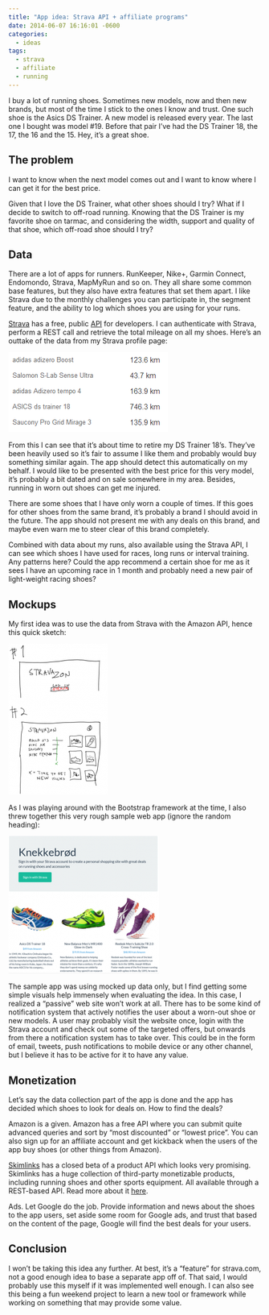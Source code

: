 ```yaml
---
title: "App idea: Strava API + affiliate programs"
date: 2014-06-07 16:16:01 -0600
categories:
  - ideas
tags: 
  - strava 
  - affiliate 
  - running
---
```


I buy a lot of running shoes. Sometimes new models, now and then new brands, but most of the time I stick to the ones I know and trust. One such shoe is the Asics DS Trainer. A new model is released every year. The last one I bought was model #19. Before that pair I’ve had the DS Trainer 18, the 17, the 16 and the 15. Hey, it’s a great shoe.

## The problem

I want to know when the next model comes out and I want to know where I can get it for the best price.

Given that I love the DS Trainer, what other shoes should I try? What if I decide to switch to off-road running. Knowing that the DS Trainer is my favorite shoe on tarmac, and considering the width, support and quality of that shoe, which off-road shoe should I try?

## Data
There are a lot of apps for runners. RunKeeper, Nike+, Garmin Connect, Endomondo, Strava, MapMyRun and so on. They all share some common base features, but they also have extra features that set them apart. I like Strava due to the monthly challenges you can participate in, the segment feature, and the ability to log which shoes you are using for your runs.

[Strava](http://www.strava.com) has a free, public [API](https://strava.github.io/api/) for developers. I can authenticate with Strava, perform a REST call and retrieve the total mileage on all my shoes. Here’s an outtake of the data from my Strava profile page:

![Strava profile data](/images/060714_1540_AppideaStra1.png)

From this I can see that it’s about time to retire my DS Trainer 18’s. They’ve been heavily used so it’s fair to assume I like them and probably would buy something similar again. The app should detect this automatically on my behalf. I would like to be presented with the best price for this very model, it’s probably a bit dated and on sale somewhere in my area. Besides, running in worn out shoes can get me injured.

There are some shoes that I have only worn a couple of times. If this goes for other shoes from the same brand, it’s probably a brand I should avoid in the future. The app should not present me with any deals on this brand, and maybe even warn me to steer clear of this brand completely.

Combined with data about my runs, also available using the Strava API, I can see which shoes I have used for races, long runs or interval training. Any patterns here? Could the app recommend a certain shoe for me as it sees I have an upcoming race in 1 month and probably need a new pair of light-weight racing shoes?

## Mockups
My first idea was to use the data from Strava with the Amazon API, hence this quick sketch:

![Strava profile data](/images/060714_1540_AppideaStra2-198x300.png)

As I was playing around with the Bootstrap framework at the time, I also threw together this very rough sample web app (ignore the random heading):

![Strava profile data](/images/060714_1540_AppideaStra3-300x273.png)

The sample app was using mocked up data only, but I find getting some simple visuals help immensely when evaluating the idea. In this case, I realized a “passive” web site won’t work at all. There has to be some kind of notification system that actively notifies the user about a worn-out shoe or new models. A user may probably visit the website once, login with the Strava account and check out some of the targeted offers, but onwards from there a notification system has to take over. This could be in the form of email, tweets, push notifications to mobile device or any other channel, but I believe it has to be active for it to have any value.

## Monetization
Let’s say the data collection part of the app is done and the app has decided which shoes to look for deals on. How to find the deals?

Amazon is a given. Amazon has a free API where you can submit quite advanced queries and sort by “most discounted” or “lowest price”. You can also sign up for an affiliate account and get kickback when the users of the app buy shoes (or other things from Amazon).

[Skimlinks](http://www.skimlinks.com/) has a closed beta of a product API which looks very promising. Skimlinks has a huge collection of third-party monetizable products, including running shoes and other sports equipment. All available through a REST-based API. Read more about it [here](http://api-products.skimlinks.com/doc/).

Ads. Let Google do the job. Provide information and news about the shoes to the app users, set aside some room for Google ads, and trust that based on the content of the page, Google will find the best deals for your users.

## Conclusion
I won’t be taking this idea any further. At best, it’s a “feature” for strava.com, not a good enough idea to base a separate app off of. That said, I would probably use this myself if it was implemented well enough. I can also see this being a fun weekend project to learn a new tool or framework while working on something that may provide some value.